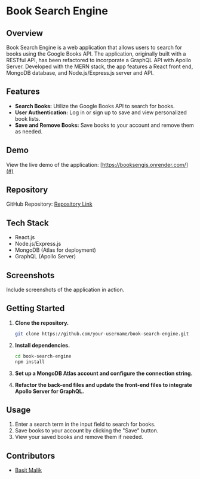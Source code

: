 # Book Search Engine

## Overview

Book Search Engine is a web application that allows users to search for books using the Google Books API. The application, originally built with a RESTful API, has been refactored to incorporate a GraphQL API with Apollo Server. Developed with the MERN stack, the app features a React front end, MongoDB database, and Node.js/Express.js server and API.

## Features

- **Search Books:** Utilize the Google Books API to search for books.
- **User Authentication:** Log in or sign up to save and view personalized book lists.
- **Save and Remove Books:** Save books to your account and remove them as needed.

## Demo

View the live demo of the application: [https://booksengis.onrender.com/](#)

## Repository

GitHub Repository: [Repository Link](https://github.com/your-username/book-search-engine)

## Tech Stack

- React.js
- Node.js/Express.js
- MongoDB (Atlas for deployment)
- GraphQL (Apollo Server)

## Screenshots

Include screenshots of the application in action.

## Getting Started

1. **Clone the repository.**
   ```bash
   git clone https://github.com/your-username/book-search-engine.git
   ```

2. **Install dependencies.**
   ```bash
   cd book-search-engine
   npm install
   ```

3. **Set up a MongoDB Atlas account and configure the connection string.**

4. **Refactor the back-end files and update the front-end files to integrate Apollo Server for GraphQL.**

## Usage

1. Enter a search term in the input field to search for books.
2. Save books to your account by clicking the "Save" button.
3. View your saved books and remove them if needed.

## Contributors

- [Basit Malik](https://github.com/basitmalik97)


